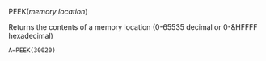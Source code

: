 PEEK(*memory location*)

Returns the contents of a memory location (0-65535 decimal or 0-&HFFFF hexadecimal)

```ecb2
A=PEEK(30020)
```
